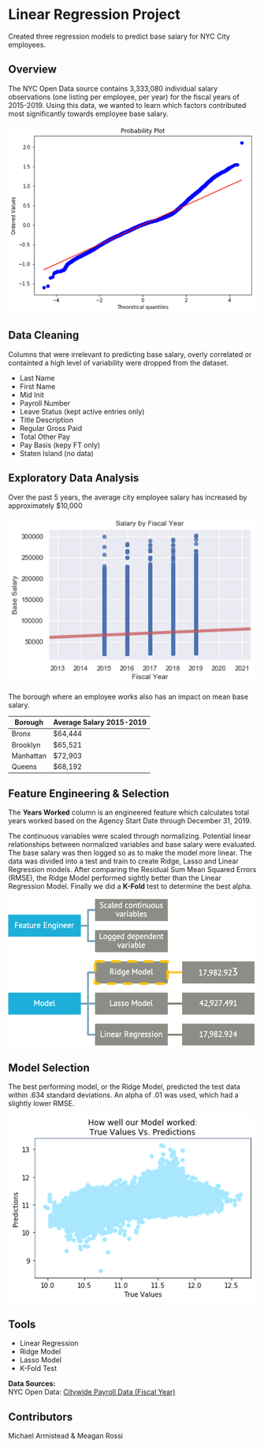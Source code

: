 # Linear Regression Project
Created three regression models to predict base salary for NYC City employees.

## Overview
The NYC Open Data source contains 3,333,080 individual salary observations (one listing per employee, per year) for the fiscal years of 2015-2019. Using this data, we wanted to learn which factors contributed most significantly towards employee base salary.

<img src="_Images/QQ.png" width ="500">

## Data Cleaning
Columns that were irrelevant to predicting base salary, overly correlated or containted a high level of variability were dropped from the dataset.
- Last Name
- First Name
- Mid Init
- Payroll Number
- Leave Status (kept active entries only)
- Title Description
- Regular Gross Paid
- Total Other Pay
- Pay Basis (kepy FT only)
- Staten Island (no data) 

## Exploratory Data Analysis
Over the past 5 years, the average city employee salary has increased by approximately $10,000

<img src="_Images/10k_Increase.png" width ="500">

The borough where an employee works also has an impact on mean base salary.

Borough | Average Salary 2015-2019
------------ | -------------
Bronx | $64,444
Brooklyn | $65,521
Manhattan | $72,903
Queens | $68,192

## Feature Engineering & Selection
The **Years Worked** column is an engineered feature which calculates total years worked based on the Agency Start Date through December 31, 2019.

The continuous variables were scaled through normalizing. Potential linear relationships between normalized variables and base salary were evaluated. The base salary was then logged so as to make the model more linear. The data was divided into a test and train to create Ridge, Lasso and Linear Regression models. After comparing the Residual Sum Mean Squared Errors (RMSE), the Ridge Model performed sightly better than the Linear Regression Model. Finally we did a **K-Fold** test to determine the best alpha.


<img src="_Images/Model_Selection.png" width ="500">

## Model Selection
The best performing model, or the Ridge Model, predicted the test data within .634 standard deviations. An alpha of .01 was used, which had a slightly lower RMSE. 

<img src="_Images/Predictions.png" width ="500">

## Tools
- Linear Regression
- Ridge Model
- Lasso Model
- K-Fold Test

**Data Sources:**<br/>
NYC Open Data: [Citywide Payroll Data (Fiscal Year)](https://data.cityofnewyork.us/City-Government/Citywide-Payroll-Data-Fiscal-Year-/k397-673e)

## Contributors
Michael Armistead & Meagan Rossi
